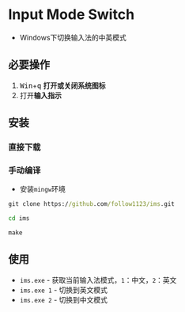 # Input Mode Switch

* Windows下切换输入法的中英模式


## 必要操作

1. <kbd>Win</kbd>+<kbd>q</kbd> **打开或关闭系统图标**
2. 打开**输入指示**

## 安装

### 直接下载

### 手动编译

* 安装`mingw`环境

```cmd
git clone https://github.com/follow1123/ims.git

cd ims

make
```

## 使用

* `ims.exe` - 获取当前输入法模式，`1`：中文，`2`：英文
* `ims.exe 1` - 切换到英文模式
* `ims.exe 2` - 切换到中文模式
